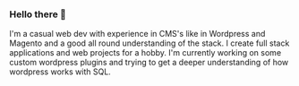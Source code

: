 ### Hello there 👋

I'm a casual web dev with experience in CMS's like in Wordpress and Magento and a good all round understanding of the stack.  I create full stack applications and web projects for a hobby.  I'm currently working on some custom wordpress plugins and trying to get a deeper understanding of how wordpress works with SQL.

<!--
**5Diraptor/5Diraptor** is a ✨ _special_ ✨ repository because its `README.md` (this file) appears on your GitHub profile.

Here are some ideas to get you started:

- 🔭 I’m currently working on ...
- 🌱 I’m currently learning ...
- 👯 I’m looking to collaborate on ...
- 🤔 I’m looking for help with ...
- 💬 Ask me about ...
- 📫 How to reach me: ...
- 😄 Pronouns: ...
- ⚡ Fun fact: ...
-->
